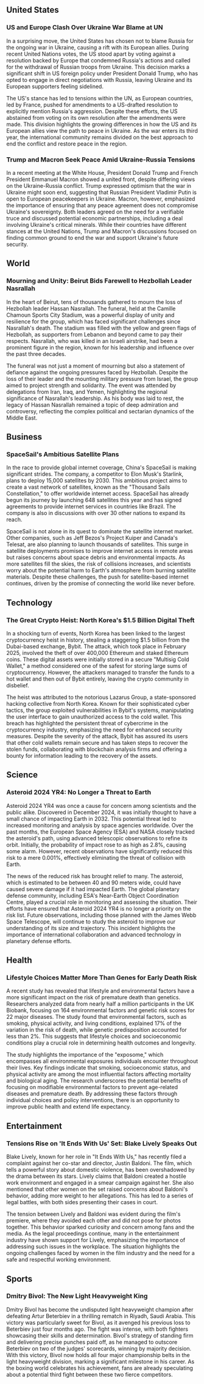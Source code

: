 ## United States

### US and Europe Clash Over Ukraine War Blame at UN

In a surprising move, the United States has chosen not to blame Russia for the ongoing war in
Ukraine, causing a rift with its European allies. During recent United Nations votes, the US stood
apart by voting against a resolution backed by Europe that condemned Russia's actions and called for
the withdrawal of Russian troops from Ukraine. This decision marks a significant shift in US foreign
policy under President Donald Trump, who has opted to engage in direct negotiations with Russia,
leaving Ukraine and its European supporters feeling sidelined.

The US's stance has led to tensions within the UN, as European countries, led by France, pushed for
amendments to a US-drafted resolution to explicitly mention Russia's aggression. Despite these
efforts, the US abstained from voting on its own resolution after the amendments were made. This
division highlights the growing differences in how the US and its European allies view the path to
peace in Ukraine. As the war enters its third year, the international community remains divided on
the best approach to end the conflict and restore peace in the region.

### Trump and Macron Seek Peace Amid Ukraine-Russia Tensions

In a recent meeting at the White House, President Donald Trump and French President Emmanuel Macron
showed a united front, despite differing views on the Ukraine-Russia conflict. Trump expressed
optimism that the war in Ukraine might soon end, suggesting that Russian President Vladimir Putin is
open to European peacekeepers in Ukraine. Macron, however, emphasized the importance of ensuring
that any peace agreement does not compromise Ukraine's sovereignty. Both leaders agreed on the need
for a verifiable truce and discussed potential economic partnerships, including a deal involving
Ukraine's critical minerals. While their countries have different stances at the United Nations,
Trump and Macron's discussions focused on finding common ground to end the war and support Ukraine's
future security.

## World

### Mourning and Unity: Beirut Bids Farewell to Hezbollah Leader Nasrallah

In the heart of Beirut, tens of thousands gathered to mourn the loss of Hezbollah leader Hassan
Nasrallah. The funeral, held at the Camille Chamoun Sports City Stadium, was a powerful display of
unity and resilience for the group, which has faced significant challenges since Nasrallah's death.
The stadium was filled with the yellow and green flags of Hezbollah, as supporters from Lebanon and
beyond came to pay their respects. Nasrallah, who was killed in an Israeli airstrike, had been a
prominent figure in the region, known for his leadership and influence over the past three decades.

The funeral was not just a moment of mourning but also a statement of defiance against the ongoing
pressures faced by Hezbollah. Despite the loss of their leader and the mounting military pressure
from Israel, the group aimed to project strength and solidarity. The event was attended by
delegations from Iran, Iraq, and Yemen, highlighting the regional significance of Nasrallah's
leadership. As his body was laid to rest, the legacy of Hassan Nasrallah remained a topic of deep
admiration and controversy, reflecting the complex political and sectarian dynamics of the Middle
East.

## Business

### SpaceSail's Ambitious Satellite Plans

In the race to provide global internet coverage, China's SpaceSail is making significant strides.
The company, a competitor to Elon Musk's Starlink, plans to deploy 15,000 satellites by 2030. This
ambitious project aims to create a vast network of satellites, known as the "Thousand Sails
Constellation," to offer worldwide internet access. SpaceSail has already begun its journey by
launching 648 satellites this year and has signed agreements to provide internet services in
countries like Brazil. The company is also in discussions with over 30 other nations to expand its
reach.

SpaceSail is not alone in its quest to dominate the satellite internet market. Other companies, such
as Jeff Bezos's Project Kuiper and Canada's Telesat, are also planning to launch thousands of
satellites. This surge in satellite deployments promises to improve internet access in remote areas
but raises concerns about space debris and environmental impacts. As more satellites fill the skies,
the risk of collisions increases, and scientists worry about the potential harm to Earth's
atmosphere from burning satellite materials. Despite these challenges, the push for satellite-based
internet continues, driven by the promise of connecting the world like never before.

## Technology

### The Great Crypto Heist: North Korea's $1.5 Billion Digital Theft

In a shocking turn of events, North Korea has been linked to the largest cryptocurrency heist in
history, stealing a staggering $1.5 billion from the Dubai-based exchange, Bybit. The attack, which
took place in February 2025, involved the theft of over 400,000 Ethereum and staked Ethereum coins.
These digital assets were initially stored in a secure "Multisig Cold Wallet," a method considered
one of the safest for storing large sums of cryptocurrency. However, the attackers managed to
transfer the funds to a hot wallet and then out of Bybit entirely, leaving the crypto community in
disbelief.

The heist was attributed to the notorious Lazarus Group, a state-sponsored hacking collective from
North Korea. Known for their sophisticated cyber tactics, the group exploited vulnerabilities in
Bybit's systems, manipulating the user interface to gain unauthorized access to the cold wallet.
This breach has highlighted the persistent threat of cybercrime in the cryptocurrency industry,
emphasizing the need for enhanced security measures. Despite the severity of the attack, Bybit has
assured its users that other cold wallets remain secure and has taken steps to recover the stolen
funds, collaborating with blockchain analysis firms and offering a bounty for information leading to
the recovery of the assets.

## Science

### Asteroid 2024 YR4: No Longer a Threat to Earth

Asteroid 2024 YR4 was once a cause for concern among scientists and the public alike. Discovered in
December 2024, it was initially thought to have a small chance of impacting Earth in 2032. This
potential threat led to increased monitoring and analysis by space agencies worldwide. Over the past
months, the European Space Agency (ESA) and NASA closely tracked the asteroid's path, using advanced
telescopic observations to refine its orbit. Initially, the probability of impact rose to as high as
2.8%, causing some alarm. However, recent observations have significantly reduced this risk to a
mere 0.001%, effectively eliminating the threat of collision with Earth.

The news of the reduced risk has brought relief to many. The asteroid, which is estimated to be
between 40 and 90 meters wide, could have caused severe damage if it had impacted Earth. The global
planetary defense community, including ESA's Near-Earth Object Coordination Centre, played a crucial
role in monitoring and assessing the situation. Their efforts have ensured that Asteroid 2024 YR4 is
no longer a priority on the risk list. Future observations, including those planned with the James
Webb Space Telescope, will continue to study the asteroid to improve our understanding of its size
and trajectory. This incident highlights the importance of international collaboration and advanced
technology in planetary defense efforts.

## Health

### Lifestyle Choices Matter More Than Genes for Early Death Risk

A recent study has revealed that lifestyle and environmental factors have a more significant impact
on the risk of premature death than genetics. Researchers analyzed data from nearly half a million
participants in the UK Biobank, focusing on 164 environmental factors and genetic risk scores for 22
major diseases. The study found that environmental factors, such as smoking, physical activity, and
living conditions, explained 17% of the variation in the risk of death, while genetic predisposition
accounted for less than 2%. This suggests that lifestyle choices and socioeconomic conditions play a
crucial role in determining health outcomes and longevity.

The study highlights the importance of the "exposome," which encompasses all environmental exposures
individuals encounter throughout their lives. Key findings indicate that smoking, socioeconomic
status, and physical activity are among the most influential factors affecting mortality and
biological aging. The research underscores the potential benefits of focusing on modifiable
environmental factors to prevent age-related diseases and premature death. By addressing these
factors through individual choices and policy interventions, there is an opportunity to improve
public health and extend life expectancy.

## Entertainment

### Tensions Rise on 'It Ends With Us' Set: Blake Lively Speaks Out

Blake Lively, known for her role in "It Ends With Us," has recently filed a complaint against her
co-star and director, Justin Baldoni. The film, which tells a powerful story about domestic
violence, has been overshadowed by the drama between its stars. Lively claims that Baldoni created a
hostile work environment and engaged in a smear campaign against her. She also mentioned that other
women on the set raised concerns about Baldoni's behavior, adding more weight to her allegations.
This has led to a series of legal battles, with both sides presenting their cases in court.

The tension between Lively and Baldoni was evident during the film's premiere, where they avoided
each other and did not pose for photos together. This behavior sparked curiosity and concern among
fans and the media. As the legal proceedings continue, many in the entertainment industry have shown
support for Lively, emphasizing the importance of addressing such issues in the workplace. The
situation highlights the ongoing challenges faced by women in the film industry and the need for a
safe and respectful working environment.

## Sports

### Dmitry Bivol: The New Light Heavyweight King

Dmitry Bivol has become the undisputed light heavyweight champion after defeating Artur Beterbiev in
a thrilling rematch in Riyadh, Saudi Arabia. This victory was particularly sweet for Bivol, as it
avenged his previous loss to Beterbiev just four months ago. The fight was intense, with both
fighters showcasing their skills and determination. Bivol's strategy of standing firm and delivering
precise punches paid off, as he managed to outscore Beterbiev on two of the judges' scorecards,
winning by majority decision. With this victory, Bivol now holds all four major championship belts
in the light heavyweight division, marking a significant milestone in his career. As the boxing
world celebrates his achievement, fans are already speculating about a potential third fight between
these two fierce competitors.
